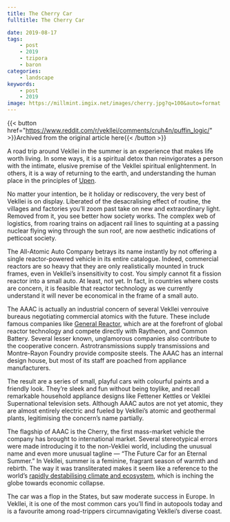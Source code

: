 ```yaml
---
title: The Cherry Car
fulltitle: The Cherry Car

date: 2019-08-17
tags:
    - post
    - 2019
    - tzipora
    - baron
categories:
    - landscape
keywords:
    - post
    - 2019
image: https://millmint.imgix.net/images/cherry.jpg?q=100&auto=format
---
```

{{< button href="https://www.reddit.com/r/vekllei/comments/cruh4n/puffin_logic/" >}}Archived from the original article here{{< /button >}}

A road trip around Vekllei in the summer is an experience that makes life worth living. In some ways, it is a spiritual detox than reinvigorates a person with the intimate, elusive premise of the Vekllei spiritual enlightenment. In others, it is a way of returning to the earth, and understanding the human place in the principles of [Upen](/utopia/vekllei/culture/religion/).

No matter your intention, be it holiday or rediscovery, the very best of Vekllei is on display. Liberated of the desacralising effect of routine, the villages and factories you’ll zoom past take on new and extraordinary light. Removed from it, you see better how society works. The complex web of logistics, from roaring trains on adjacent rail lines to squinting at a passing nuclear flying wing through the sun roof, are now aesthetic indications of petticoat society.

The All-Atomic Auto Company betrays its name instantly by not offering a single reactor-powered vehicle in its entire catalogue. Indeed, commercial reactors are so heavy that they are only realistically mounted in truck frames, even in Vekllei’s insensitivity to cost. You simply cannot fit a fission reactor into a small auto. At least, not yet. In fact, in countries where costs are concern, it is feasible that reactor technology as we currently understand it will never be economical in the frame of a small auto.

The AAAC is actually an industrial concern of several Vekllei venrouive bureaus negotiating commercial atomics with the future. These include famous companies like [General Reactor](https://www.reddit.com/r/worldbuilding/comments/a64ahs/the_cosmojet/), which are at the forefront of global reactor technology and compete directly with Raytheon, and Common Battery. Several lesser known, unglamorous companies also contribute to the cooperative concern. Astrotransmissions supply transmissions and Montre-Rayon Foundry provide composite steels. The AAAC has an internal design house, but most of its staff are poached from appliance manufacturers.

The result are a series of small, playful cars with colourful paints and a friendly look. They’re sleek and fun without being toylike, and recall remarkable household appliance designs like Fettener Kettles or Vekllei Supernational television sets. Although AAAC autos are not yet atomic, they are almost entirely electric and fueled by Vekllei’s atomic and geothermal plants, legitimising the concern’s name partially.

The flagship of AAAC is the Cherry, the first mass-market vehicle the company has brought to international market. Several stereotypical errors were made introducing it to the non-Vekllei world, including the unusual name and even more unusual tagline — “The Future Car for an Eternal Summer.” In Vekllei, summer is a feminine, fragrant season of warmth and rebirth. The way it was transliterated makes it seem like a reference to the world’s [rapidly destabilising climate and ecosystem](https://www.reddit.com/r/worldbuilding/comments/c21zvo/hot_summers_in_the_arctic_and_newda_architecture/), which is inching the globe towards economic collapse.

The car was a flop in the States, but saw moderate success in Europe. In Vekllei, it is one of the most common cars you’ll find in autopools today and is a favourite among road-trippers circumnavigating Vekllei’s diverse coast.
